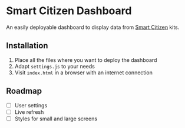 # Smart Citizen Dashboard

An easily deployable dashboard to display data from [Smart Citizen](https://smartcitizen.me/) kits.

## Installation

1. Place all the files where you want to deploy the dashboard
2. Adapt `settings.js` to your needs
3. Visit `index.html` in a browser with an internet connection

## Roadmap

- [ ] User settings
- [ ] Live refresh
- [ ] Styles for small and large screens
